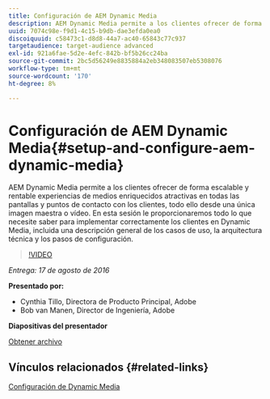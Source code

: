 ```yaml
---
title: Configuración de AEM Dynamic Media
description: AEM Dynamic Media permite a los clientes ofrecer de forma escalable y rentable experiencias de medios enriquecidos atractivas en todas las pantallas y puntos de contacto con los clientes, todo ello desde una única imagen maestra o vídeo.  En esta sesión le proporcionaremos todo lo que necesite saber para implementar correctamente los clientes en Dynamic Media, incluida una descripción general de los casos de uso, la arquitectura técnica y los pasos de configuración.
uuid: 7074c98e-f9d1-4c15-b9db-dae3efda0ea0
discoiquuid: c58473c1-d8d8-44a7-ac40-65843c77c937
targetaudience: target-audience advanced
exl-id: 921a6fae-5d2e-4efc-842b-bf5b26cc24ba
source-git-commit: 2bc5d56249e8835884a2eb348083507eb5308076
workflow-type: tm+mt
source-wordcount: '170'
ht-degree: 8%

---
```


# Configuración de AEM Dynamic Media{#setup-and-configure-aem-dynamic-media}

AEM Dynamic Media permite a los clientes ofrecer de forma escalable y rentable experiencias de medios enriquecidos atractivas en todas las pantallas y puntos de contacto con los clientes, todo ello desde una única imagen maestra o vídeo.  En esta sesión le proporcionaremos todo lo que necesite saber para implementar correctamente los clientes en Dynamic Media, incluida una descripción general de los casos de uso, la arquitectura técnica y los pasos de configuración.

>[!VIDEO](https://video.tv.adobe.com/v/19297/?quality=9)

*Entrega: 17 de agosto de 2016*

**Presentado por:**

* Cynthia Tillo, Directora de Producto Principal, Adobe
* Bob van Manen, Director de Ingeniería, Adobe

**Diapositivas del presentador**

[Obtener archivo](assets/aemgems-081716-dynamic-media-configuration.pdf)

## Vínculos relacionados {#related-links}

[Configuración de Dynamic Media](https://docs.adobe.com/docs/es-ES/aem/6-2/administer/content/dynamic-media/config-dynamic.html)

<!--
[Get back to the Overview](https://helpx.adobe.com/experience-manager/kt/eseminars/gems/aem-index.html)
-->
